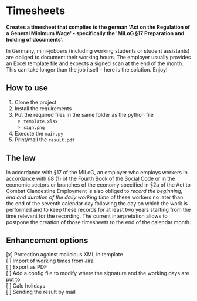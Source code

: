 # Timesheets

**Creates a timesheet that complies to the german 'Act on the Regulation of a General Minimum Wage' - specifically the 'MiLoG §17 Preparation and holding of documents'.**

In Germany, mini-jobbers (including working students or student assistants) are obliged to document their working hours.
The employer usually provides an Excel template file and expects a signed scan at the end of the month.
This can take longer than the job itself - here is the solution.
Enjoy!

## How to use

1. Clone the project
2. Install the requirements
3. Put the required files in the same folder as the python file
   - `template.xlsx`
   - `sign.png`
4. Execute the `main.py`
5. Print/mail the `result.pdf`

## The law

In accordance with §17 of the MiLoG, an employer who employs workers in accordance with §8 (1) of the Fourth Book of the Social Code or in the economic sectors or branches of the economy specified in §2a of the Act to Combat Clandestine Employment is also obliged to _record the beginning, end and duration of the daily working time_ of these workers no later than the end of the seventh calendar day following the day on which the work is performed and to keep these records for at least two years starting from the time relevant for the recording.
The current interpretation allows to postpone the creation of those timesheets to the end of the calendar month.

## Enhancement options

[x] Protection against malicious XML in template  
[ ] Import of working times from Jira  
[ ] Export as PDF  
[ ] Add a config file to modify where the signature and the working days are put to  
[ ] Calc holidays  
[ ] Sending the result by mail
